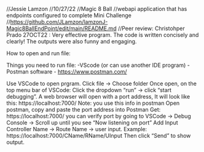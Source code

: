 //Jessie Lamzon
//10/27/22
//Magic 8 Ball
//webapi application that has endpoints configured to complete Mini Challenge
//https://github.com/JLamzon/lamzonJ-Magic8BallEndPoint/edit/main/README.md
//Peer review: Christohper Prado 27OCT22 : Very effective program. The code is written concisely and clearly! The outputs were also funny and engaging. 

How to open and run file:

Things you need to run file:
-VScode (or can use another IDE program)
-Postman software - https://www.postman.com/

Use VSCode to open prgram. Click file -> Choose folder
Once open, on the top menu bar of VSCode: Click the dropdown “run” -> click “start debugging”.
A web browser will open with a port address, It will look like this: https://localhost:7000/
Note: you use this info in postman
Open postman, copy and paste the port address into Postman Get:  https://localhost:7000/
you can verify port by going to VSCode -> Debug Console -> Scroll up until you see “Now listening on port”
Add Input Controller Name -> Route Name -> user input.  Example: https://localhost:7000/CName/RName/UInput
Then click “Send” to show output.